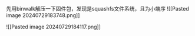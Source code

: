 先用binwalk解压一下固件包，发现是squashfs文件系统，且为小端序
![[Pasted image 20240729183748.png]]






![[Pasted image 20240729184117.png]]